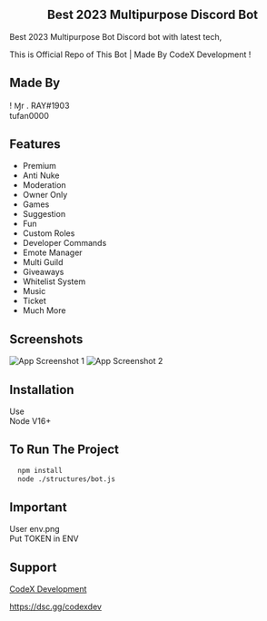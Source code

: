 
<div align="center">

## Best 2023 Multipurpose Discord  Bot 

</div>
Best 2023 Multipurpose Bot Discord bot with latest tech,

This is Official Repo of This Bot | Made By CodeX Development ! 


## Made By

! Ɱr . RAY#1903 <br>
tufan0000

## Features 
- Premium
- Anti Nuke
- Moderation
- Owner Only
- Games
- Suggestion
- Fun
- Custom Roles
- Developer Commands
- Emote Manager
- Multi Guild
- Giveaways
- Whitelist System
- Music
- Ticket
- Much More 
  


## Screenshots

![App Screenshot 1](https://cdn.discordapp.com/attachments/1120251501294649364/1120251729523523654/image.png)
![App Screenshot 2](https://cdn.discordapp.com/attachments/1120251501294649364/1120251957190344755/image.png)


## Installation

Use <br>
Node V16+

## To Run The Project
```bash
  npm install
  node ./structures/bot.js
```


## Important
User env.png <br>
Put TOKEN in ENV

## Support 
[CodeX Development](https://dsc.gg/codexdev)

https://dsc.gg/codexdev